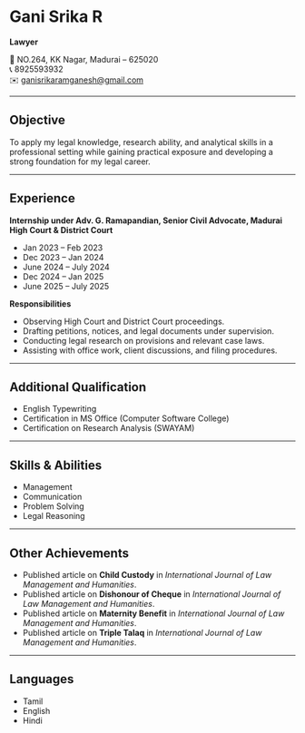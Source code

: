 # Gani Srika R
**Lawyer**

📍 NO.264, KK Nagar, Madurai – 625020  
📞 8925593932  
✉️ [ganisrikaramganesh@gmail.com](mailto:ganisrikaramganesh@gmail.com)

---

## Objective
To apply my legal knowledge, research ability, and analytical skills in a professional setting while gaining practical exposure and developing a strong foundation for my legal career.

---

## Experience
**Internship under Adv. G. Ramapandian, Senior Civil Advocate, Madurai High Court & District Court**  
- Jan 2023 – Feb 2023  
- Dec 2023 – Jan 2024  
- June 2024 – July 2024  
- Dec 2024 – Jan 2025  
- June 2025 – July 2025  

**Responsibilities**  
- Observing High Court and District Court proceedings.  
- Drafting petitions, notices, and legal documents under supervision.  
- Conducting legal research on provisions and relevant case laws.  
- Assisting with office work, client discussions, and filing procedures.  

---

## Additional Qualification
- English Typewriting  
- Certification in MS Office (Computer Software College)  
- Certification on Research Analysis (SWAYAM)  

---

## Skills & Abilities
- Management  
- Communication  
- Problem Solving  
- Legal Reasoning  

---

## Other Achievements
- Published article on **Child Custody** in *International Journal of Law Management and Humanities*.  
- Published article on **Dishonour of Cheque** in *International Journal of Law Management and Humanities*.  
- Published article on **Maternity Benefit** in *International Journal of Law Management and Humanities*.  
- Published article on **Triple Talaq** in *International Journal of Law Management and Humanities*.  

---

## Languages
- Tamil  
- English  
- Hindi  
